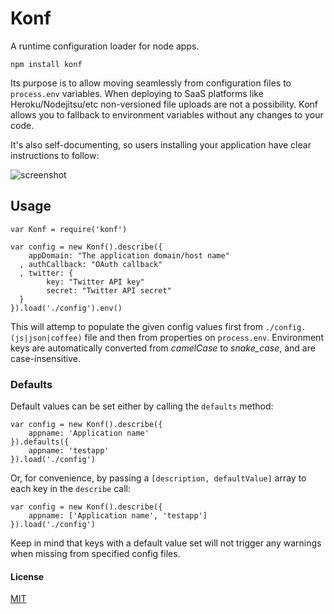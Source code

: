 Konf
=====

A runtime configuration loader for node apps.

    npm install konf

Its purpose is to allow moving seamlessly from configuration files to `process.env` variables. When deploying to SaaS
platforms like Heroku/Nodejitsu/etc non-versioned file uploads are not a possibility. Konf allows you to fallback to environment variables without any changes to your code.

It's also self-documenting, so users installing your application have clear instructions to follow:

![screenshot](http://f.cl.ly/items/0d3p3z2n1g2I182i1l0K/Image%202013.07.11%203%3A26%3A02%20AM.png)

Usage
------

    var Konf = require('konf')

    var config = new Konf().describe({
        appDomain: "The application domain/host name"
      , authCallback: "OAuth callback"
      , twitter: {
            key: "Twitter API key"
            secret: "Twitter API secret"
      }
    }).load('./config').env()

This will attemp to populate the given config values first from `./config.(js|json|coffee)` file and then
from properties on `process.env`. Environment keys are automatically converted from *camelCase* to *snake_case*,
and are case-insensitive.

### Defaults

Default values can be set either by calling the `defaults` method:

    var config = new Konf().describe({
        appname: 'Application name'
    }).defaults({
        appname: 'testapp'
    }).load('./config')

Or, for convenience, by passing a `[description, defaultValue]` array to each key in the `describe` call:

    var config = new Konf().describe({
        appname: ['Application name', 'testapp']
    }).load('./config')

Keep in mind that keys with a default value set will not trigger any warnings when missing from specified config files.

#### License

[MIT](http://ricardo.mit-license.org)
